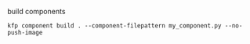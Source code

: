 build components

```
kfp component build . --component-filepattern my_component.py --no-push-image
```